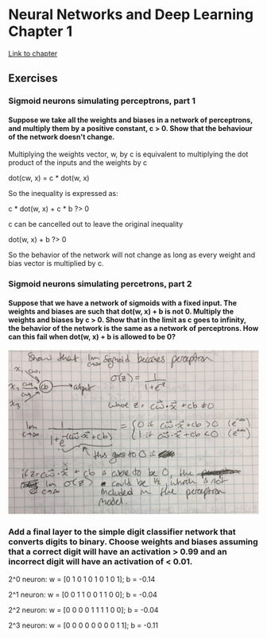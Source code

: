 # Neural Networks and Deep Learning Chapter 1
[Link to chapter](http://neuralnetworksanddeeplearning.com/chap1.html)
## Exercises
### Sigmoid neurons simulating perceptrons, part 1
#### Suppose we take all the weights and biases in a network of perceptrons, and multiply them by a positive constant, c > 0. Show that the behaviour of the network doesn't change.

Multiplying the weights vector, w, by c is equivalent to multiplying the dot product of the inputs and the weights by c

dot(cw, x) = c * dot(w, x)

So the inequality is expressed as:

c * dot(w, x) + c * b ?> 0

c can be cancelled out to leave the original inequality

dot(w, x) + b ?> 0

So the behavior of the network will not change as long as every weight and bias vector is multiplied by c.

### Sigmoid neurons simulating percetrons, part 2
#### Suppose that we have a network of sigmoids with a fixed input. The weights and biases are such that dot(w, x) + b is not 0. Multiply the weights and biases by c > 0. Show that in the limit as c goes to infinity, the behavior of the network is the same as a network of perceptrons. How can this fail when dot(w, x) + b is allowed to be 0?

![solution](images/exercise2solution.JPG)

### Add a final layer to the simple digit classifier network that converts digits to binary. Choose weights and biases assuming that a correct digit will have an activation > 0.99 and an incorrect digit will have an activation of < 0.01.

2^0 neuron: w = [0 1 0 1 0 1 0 1 0 1]; b = -0.14

2^1 neuron: w = [0 0 1 1 0 0 1 1 0 0]; b = -0.04

2^2 neuron: w = [0 0 0 0 1 1 1 1 0 0]; b = -0.04

2^3 neuron: w = [0 0 0 0 0 0 0 0 1 1]; b = -0.11